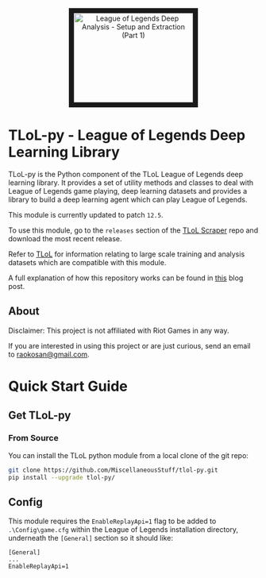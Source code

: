 <div align="center">
    <a href="https://www.youtube.com/watch?v=Mz7NbIgJqsc"
       target="_blank">
       <img src="http://img.youtube.com/vi/Mz7NbIgJqsc/0.jpg"
            alt="League of Legends Deep Analysis - Setup and Extraction (Part 1)"
            width="240" height="180" border="10" />
    </a>
</div>

# TLoL-py - League of Legends Deep Learning Library

TLoL-py is the Python component of the TLoL League of Legends deep learning library.
It provides a set of utility methods and classes to deal with League of Legends
game playing, deep learning datasets and provides a library to build a deep learning
agent which can play League of Legends.

This module is currently updated to patch `12.5`.

To use this module, go to the `releases` section of the
[TLoL Scraper](https://github.com/MiscellaneousStuff/tlol-scraper)
repo and download the most recent release.

Refer to [TLoL](https://github.com/MiscellaneousStuff/tlol)
for information relating to large scale training and analysis
datasets which are compatible with this module.

A full explanation of how this repository works can be found in
[this](https://miscellaneousstuff.github.io/project/2021/11/19/tlol-part-6-dataset-generation.html)
blog post.

## About

Disclaimer: This project is not affiliated with Riot Games in any way.

If you are interested in using this project or are just curious, send an email to
[raokosan@gmail.com](mailto:raokosan@gmail.com).

# Quick Start Guide

## Get TLoL-py

### From Source

You can install the TLoL python module from a local clone of the git repo:

```bash
git clone https://github.com/MiscellaneousStuff/tlol-py.git
pip install --upgrade tlol-py/
```

## Config

This module requires the `EnableReplayApi=1` flag to be added to `.\Config\game.cfg`
within the League of Legends installation directory, underneath the `[General]`
section so it should like:

```config
[General]
...
EnableReplayApi=1
```

